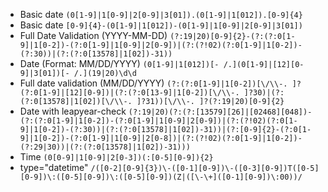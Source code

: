 * Basic date `(0[1-9]|1[0-9]|2[0-9]|3[01]).(0[1-9]|1[012]).[0-9]{4}`
* Basic date `[0-9]{4}-(0[1-9]|1[012])-(0[1-9]|1[0-9]|2[0-9]|3[01])`
* Full Date Validation (YYYY-MM-DD) `(?:19|20)[0-9]{2}-(?:(?:0[1-9]|1[0-2])-(?:0[1-9]|1[0-9]|2[0-9])|(?:(?!02)(?:0[1-9]|1[0-2])-(?:30))|(?:(?:0[13578]|1[02])-31))`
* Date (Format: MM/DD/YYYY) `(0[1-9]|1[012])[- /.](0[1-9]|[12][0-9]|3[01])[- /.](19|20)\d\d`
* Full date validation (MM/DD/YYYY) `(?:(?:0[1-9]|1[0-2])[\/\\-. ]?(?:0[1-9]|[12][0-9])|(?:(?:0[13-9]|1[0-2])[\/\\-. ]?30)|(?:(?:0[13578]|1[02])[\/\\-. ]?31))[\/\\-. ]?(?:19|20)[0-9]{2}`
* Date with leapyear-check `(?:19|20)(?:(?:[13579][26]|[02468][048])-(?:(?:0[1-9]|1[0-2])-(?:0[1-9]|1[0-9]|2[0-9])|(?:(?!02)(?:0[1-9]|1[0-2])-(?:30))|(?:(?:0[13578]|1[02])-31))|(?:[0-9]{2}-(?:0[1-9]|1[0-2])-(?:0[1-9]|1[0-9]|2[0-8])|(?:(?!02)(?:0[1-9]|1[0-2])-(?:29|30))|(?:(?:0[13578]|1[02])-31)))`
* Time `(0[0-9]|1[0-9]|2[0-3])(:[0-5][0-9]){2}`
* type="datetime" `/([0-2][0-9]{3})\-([0-1][0-9])\-([0-3][0-9])T([0-5][0-9])\:([0-5][0-9])\:([0-5][0-9])(Z|([\-\+]([0-1][0-9])\:00))/`
